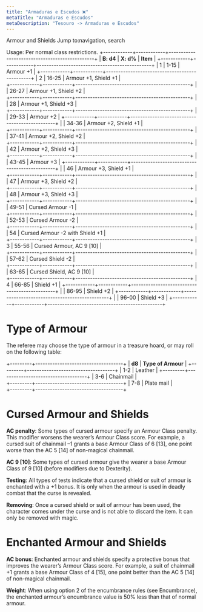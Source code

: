 ```yaml
---
title: "Armaduras e Escudos ❌"
metaTitle: "Armaduras e Escudos"
metaDescription: "Tesouro -> Armaduras e Escudos"
---
```


Armour and Shields
Jump to:navigation, search

Usage: Per normal class restrictions.
+------------+------------+-----------------------------------------------+
| **B: d4**  | **X: d%**  | **Item**                                      |
+------------+------------+-----------------------------------------------+
| 1          | 1-15       | Armour +1                                     |
+------------+------------+-----------------------------------------------+
| 2          | 16-25      | Armour +1, Shield +1                          |           
+------------+------------+-----------------------------------------------+
|            | 26-27      | Armour +1, Shield +2                          |           
+------------+------------+-----------------------------------------------+
|            | 28         | Armour +1, Shield +3                          |           
+------------+------------+-----------------------------------------------+
|            | 29-33      | Armour +2                                     |
+------------+------------+-----------------------------------------------+
|            | 34-36      | Armour +2, Shield +1                          |           
+------------+------------+-----------------------------------------------+
|            | 37-41      | Armour +2, Shield +2                          |           
+------------+------------+-----------------------------------------------+
|            | 42         | Armour +2, Shield +3                          |           
+------------+------------+-----------------------------------------------+
|            | 43-45      | Armour +3                                     |
+------------+------------+-----------------------------------------------+
|            | 46         | Armour +3, Shield +1                          |           
+------------+------------+-----------------------------------------------+
|            | 47         | Armour +3, Shield +2                          |           
+------------+------------+-----------------------------------------------+
|            | 48         | Armour +3, Shield +3                          |           
+------------+------------+-----------------------------------------------+
|            | 49-51      | Cursed Armour -1                              |       
+------------+------------+-----------------------------------------------+
|            | 52-53      | Cursed Armour -2                              |       
+------------+------------+-----------------------------------------------+
|            | 54         | Cursed Armour -2 with Shield +1               |                      
+------------+------------+-----------------------------------------------+
| 3          | 55-56      | Cursed Armour, AC 9 [10]                      |               
+------------+------------+-----------------------------------------------+
|            | 57-62      | Cursed Shield -2                              |       
+------------+------------+-----------------------------------------------+
|            | 63-65      | Cursed Shield, AC 9 [10]                      |               
+------------+------------+-----------------------------------------------+
| 4          | 66-85      | Shield +1                                     |
+------------+------------+-----------------------------------------------+
|            | 86-95      | Shield +2                                     |
+------------+------------+-----------------------------------------------+
|            | 96-00      | Shield +3                                     |
+------------+------------+-----------------------------------------------+

# Type of Armour

The referee may choose the type of armour in a treasure hoard, or may roll on the following table:

+---------+------------------------------------+
| **d8**  | **Type of Armour**                 |
+---------+------------------------------------+
| 1-2     | Leather                            | 
+---------+------------------------------------+
| 3-6     | Chainmail                          |   
+---------+------------------------------------+
| 7-8     | Plate mail                         |   
+---------+------------------------------------+

# Cursed Armour and Shields

**AC penalty**: Some types of cursed armour specify an Armour Class penalty. This modifier worsens the wearer’s Armour Class score. For example, a cursed suit of chainmail –1 grants a base Armour Class of 6 [13], one point worse than the AC 5 [14] of non-magical chainmail.

**AC 9 [10]**: Some types of cursed armour give the wearer a base Armour Class of 9 [10] (before modifiers due to Dexterity).

**Testing**: All types of tests indicate that a cursed shield or suit of armour is enchanted with a +1 bonus. It is only when the armour is used in deadly combat that the curse is revealed.

**Removing**: Once a cursed shield or suit of armour has been used, the character comes under the curse and is not able to discard the item. It can only be removed with magic.

# Enchanted Armour and Shields

**AC bonus**: Enchanted armour and shields specify a protective bonus that improves the wearer’s Armour Class score. For example, a suit of chainmail +1 grants a base Armour Class of 4 [15], one point better than the AC 5 [14] of non-magical chainmail.

**Weight**: When using option 2 of the encumbrance rules (see Encumbrance), the enchanted armour’s encumbrance value is 50% less than that of normal armour. 